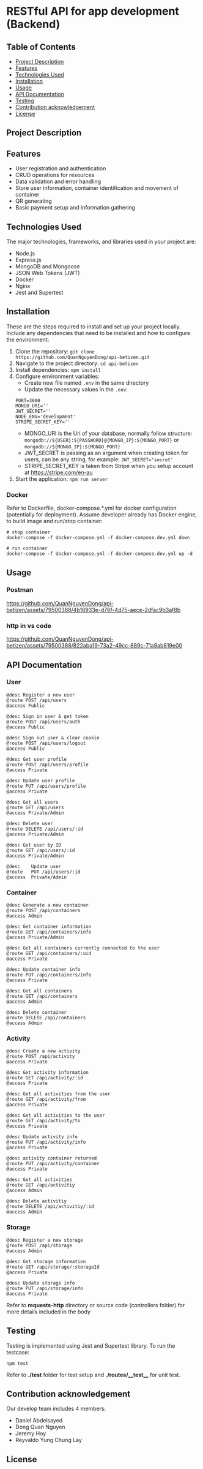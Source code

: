 # RESTful API for app development (Backend)

## Table of Contents

-   [Project Description](#project-description)
-   [Features](#features)
-   [Technologies Used](#technologies-used)
-   [Installation](#installation)
-   [Usage](#usage)
-   [API Documentation](#api-documentation)
-   [Testing](#testing)
-   [Contribution acknowledgement](#contribution-acknowledgement)
-   [License](#license)

## Project Description


## Features

-   User registration and authentication
-   CRUD operations for resources
-   Data validation and error handling
-   Store user information, container identification and movement of container
-   QR generating
-   Basic payment setup and information gathering

## Technologies Used

The major technologies, frameworks, and libraries used in your project are:
-   Node.js
-   Express.js
-   MongoDB and Mongoose
-   JSON Web Tokens (JWT)
-   Docker
-   Nginx
-   Jest and Supertest

## Installation

These are the steps required to install and set up your project locally. Include any dependencies that need to be installed and how to configure the environment:

1. Clone the repository: `git clone https://github.com/QuanNguyenDong/api-betizen.git`
2. Navigate to the project directory: `cd api-betizen`
3. Install dependencies: `npm install`
4. Configure environment variables:
    - Create new file named `.env` in the same directory
    - Update the necessary values in the `.env`:
    ```
    PORT=3000
    MONGO_URI=''
    JWT_SECRET=''
    NODE_ENV='development'
    STRIPE_SECRET_KEY=''
    ```
    - MONGO_URI is the Uri of your database, normally follow structure: `mongodb://${USER}:${PASSWORD}@{MONGO_IP}:${MONGO_PORT}` or `mongodb://${MONGO_IP}:${MONGO_PORT}`
    - JWT_SECRET is passing as an argument when creating token for users, can be any string, for example: `JWT_SECRET='secret'`
    - STRIPE_SECRET_KEY is taken from Stripe when you setup account at https://stripe.com/en-au
5. Start the application: `npm run server`

### Docker
Refer to Dockerfile, docker-compose.*.yml for docker configuration (potentially for deployment). Assume developer already has Docker engine, to build image and run/stop container:
```
# stop container
docker-compose -f docker-compose.yml -f docker-compose.dev.yml down

# run container
docker-compose -f docker-compose.yml -f docker-compose.dev.yml up -d
```


## Usage
<!-- 
Explain how to use your API. Provide examples of API endpoints, request/response formats, and any authentication/authorization requirements. For example:

1. Start the application as described in the Installation section.
2. Make requests to the API endpoints using tools like cURL, Postman, or your preferred API client.
3. Include any required headers or parameters for authentication and authorization.
4. Provide code examples or sample requests to demonstrate how to interact with your API. -->

### Postman
https://github.com/QuanNguyenDong/api-betizen/assets/79500388/4b16933e-d76f-4d75-aece-2dfac9b3af8b

### http in vs code
https://github.com/QuanNguyenDong/api-betizen/assets/79500388/822aba19-73a2-49cc-889c-71a8ab819e00

## API Documentation
### User
```
@desc Register a new user
@route POST /api/users
@access Public

@desc Sign in user & get token
@route POST /api/users/auth
@access Public

@desc Sign out user & clear cookie
@route POST /api/users/logout
@access Public

@desc Get user profile
@route POST /api/users/profile
@access Private

@desc Update user profile
@route PUT /api/users/profile
@access Private

@desc Get all users
@route GET /api/users
@access Private/Admin

@desc Delete user
@route DELETE /api/users/:id
@access Private/Admin

@desc Get user by ID
@route GET /api/users/:id
@access Private/Admin

@desc    Update user
@route   PUT /api/users/:id
@access  Private/Admin
```

### Container
```
@desc Generate a new container
@route POST /api/containers
@access Admin

@desc Get container information
@route GET /api/containers/info
@access Private/Admin

@desc Get all containers currently connected to the user
@route GET /api/containers/:uid
@access Private

@desc Update container info
@route PUT /api/containers/info
@access Private

@desc Get all containers
@route GET /api/containers
@access Admin

@desc Delete container
@route DELETE /api/containers
@access Admin
```

### Activity
```
@desc Create a new activity
@route POST /api/activity
@access Private

@desc Get activity information
@route GET /api/activity/:id
@access Private

@desc Get all activities from the user
@route GET /api/activity/from
@access Private

@desc Get all activities to the user
@route GET /api/activity/to
@access Private

@desc Update activity info
@route PUT /api/activity/info
@access Private

@desc activity container returned
@route PUT /api/activity/container
@access Private

@desc Get all activities
@route GET /api/activitiy
@access Admin

@desc Delete activitiy
@route DELETE /api/activitiy/:id
@access Admin
```

### Storage
```
@desc Register a new storage
@route POST /api/storage
@access Admin

@desc Get storage information
@route GET /api/storage/:storageId
@access Private

@desc Update storage info
@route PUT /api/storage/info
@access Private
```


Refer to __requests-http__ directory or source code (controllers folder) for more details included in the body

## Testing
Testing is implemented using Jest and Supertest library. To run the testcase:
```
npm test
```
Refer to __./test__ folder for test setup and __./routes/\_\_test\_\___ for unit test.

## Contribution acknowledgement
Our develop team includes 4 members:
-   Daniel Abdelsayed
-   Dong Quan Nguyen
-   Jeremy Hoy
-   Reyvaldo Yung Chung Lay

## License
